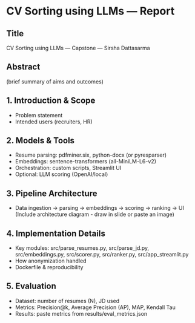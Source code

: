 # CV Sorting using LLMs — Report

## Title
CV Sorting using LLMs — Capstone — Sirsha Dattasarma

## Abstract
(brief summary of aims and outcomes)

## 1. Introduction & Scope
- Problem statement
- Intended users (recruiters, HR)

## 2. Models & Tools
- Resume parsing: pdfminer.six, python-docx (or pyresparser)
- Embeddings: sentence-transformers (all-MiniLM-L6-v2)
- Orchestration: custom scripts, Streamlit UI
- Optional: LLM scoring (OpenAI/local)

## 3. Pipeline Architecture
- Data ingestion -> parsing -> embeddings -> scoring -> ranking -> UI
(Include architecture diagram - draw in slide or paste an image)

## 4. Implementation Details
- Key modules: src/parse_resumes.py, src/parse_jd.py, src/embeddings.py, src/scorer.py, src/ranker.py, src/app_streamlit.py
- How anonymization handled
- Dockerfile & reproducibility

## 5. Evaluation
- Dataset: number of resumes (N), JD used
- Metrics: Precision@k, Average Precision (AP), MAP, Kendall Tau
- Results: paste metrics from results/eval_metrics.json
